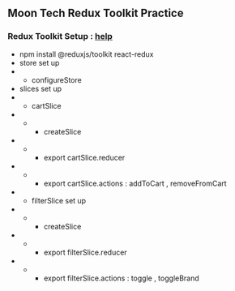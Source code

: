 ## Moon Tech Redux Toolkit Practice

### Redux Toolkit Setup : [help](https://redux-toolkit.js.org/tutorials/quick-start#usage-summary)

- npm install @reduxjs/toolkit react-redux
- store set up
- - configureStore
- slices set up
- - cartSlice
- - - createSlice
- - - export cartSlice.reducer
- - - export cartSlice.actions : addToCart , removeFromCart
- - filterSlice set up
- - - createSlice
- - - export filterSlice.reducer
- - - export filterSlice.actions : toggle , toggleBrand
